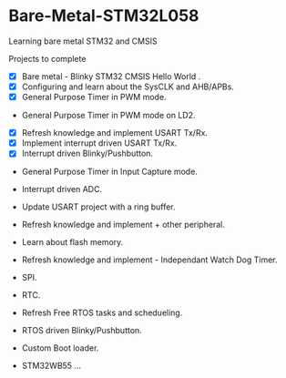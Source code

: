 # Bare-Metal-STM32L058
Learning bare metal STM32 and CMSIS

Projects to complete

- [x] Bare metal - Blinky STM32 CMSIS Hello World .
- [x] Configuring and learn about the SysCLK and AHB/APBs.
- [x] General Purpose Timer in PWM mode.
- General Purpose Timer in PWM mode on LD2.
- [x] Refresh knowledge and implement USART Tx/Rx.
- [x] Implement interrupt driven USART Tx/Rx.
- [x] Interrupt driven Blinky/Pushbutton.
- General Purpose Timer in Input Capture mode.
- Interrupt driven ADC.
- Update USART project with a ring buffer. 
- Refresh knowledge and implement + other peripheral.
- Learn about flash memory.
- Refresh knowledge and implement - Independant Watch Dog Timer.
- SPI.
- RTC.
- Refresh Free RTOS tasks and schedueling. 
- RTOS driven Blinky/Pushbutton.
- Custom Boot loader.

- STM32WB55 ...
